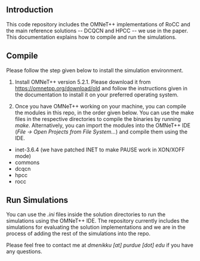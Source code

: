 ## Introduction

This code repository includes the OMNeT++ implementations of RoCC and the main reference solutions -- DCQCN and HPCC -- we use in the paper. This documentation explains how to compile and run the simulations.

## Compile

Please follow the step given below to install the simulation environment.

1. Install OMNeT++ version 5.2.1. Please download it from https://omnetpp.org/download/old and follow the instructions given in the documentation to install it on your preferred operating system.

2. Once you have OMNeT++ working on your machine, you can compile the modules in this repo, in the order given below. You can use the make files in the respective directories to compile the binaries by running *make*. Alternatively, you can import the modules into the OMNeT++ IDE (*File -> Open Projects from File System...*) and compile them using the IDE.

- inet-3.6.4 (we have patched INET to make PAUSE work in XON/XOFF mode)
- commons
- dcqcn
- hpcc
- rocc

## Run Simulations

You can use the *.ini* files inside the solution directories to run the simulations using the OMNeT++ IDE. The repository currently includes the simulations for evaluating the solution implementations and we are in the process of adding the rest of the simulations into the repo.

Please feel free to contact me at *dmenikku [at] purdue [dot] edu* if you have any questions.
